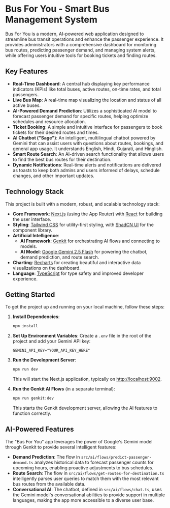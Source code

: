 # Bus For You - Smart Bus Management System

Bus For You is a modern, AI-powered web application designed to streamline bus transit operations and enhance the passenger experience. It provides administrators with a comprehensive dashboard for monitoring bus routes, predicting passenger demand, and managing system alerts, while offering users intuitive tools for booking tickets and finding routes.

## Key Features

- **Real-Time Dashboard**: A central hub displaying key performance indicators (KPIs) like total buses, active routes, on-time rates, and total passengers.
- **Live Bus Map**: A real-time map visualizing the location and status of all active buses.
- **AI-Powered Demand Prediction**: Utilizes a sophisticated AI model to forecast passenger demand for specific routes, helping optimize schedules and resource allocation.
- **Ticket Booking**: A simple and intuitive interface for passengers to book tickets for their desired routes and times.
- **AI Chatbot ("Sage")**: An intelligent, multilingual chatbot powered by Gemini that can assist users with questions about routes, bookings, and general app usage. It understands English, Hindi, Gujarati, and Hinglish.
- **Smart Route Search**: An AI-driven search functionality that allows users to find the best bus routes for their destination.
- **Dynamic Notifications**: Real-time alerts and notifications are delivered as toasts to keep both admins and users informed of delays, schedule changes, and other important updates.

## Technology Stack

This project is built with a modern, robust, and scalable technology stack:

- **Core Framework**: [Next.js](https://nextjs.org/) (using the App Router) with [React](https://reactjs.org/) for building the user interface.
- **Styling**: [Tailwind CSS](https://tailwindcss.com/) for utility-first styling, with [ShadCN UI](https://ui.shadcn.com/) for the component library.
- **Artificial Intelligence**:
  - **AI Framework**: [Genkit](https://firebase.google.com/docs/genkit) for orchestrating AI flows and connecting to models.
  - **AI Model**: [Google Gemini 2.5 Flash](https://deepmind.google/technologies/gemini/) for powering the chatbot, demand prediction, and route search.
- **Charting**: [Recharts](https://recharts.org/) for creating beautiful and interactive data visualizations on the dashboard.
- **Language**: [TypeScript](https://www.typescriptlang.org/) for type safety and improved developer experience.

## Getting Started

To get the project up and running on your local machine, follow these steps:

1.  **Install Dependencies**:
    ```bash
    npm install
    ```

2.  **Set Up Environment Variables**:
    Create a `.env` file in the root of the project and add your Gemini API key:
    ```
    GEMINI_API_KEY="YOUR_API_KEY_HERE"
    ```

3.  **Run the Development Server**:
    ```bash
    npm run dev
    ```
    This will start the Next.js application, typically on [http://localhost:9002](http://localhost:9002).

4.  **Run the Genkit AI Flows** (in a separate terminal):
    ```bash
    npm run genkit:dev
    ```
    This starts the Genkit development server, allowing the AI features to function correctly.

## AI-Powered Features

The "Bus For You" app leverages the power of Google's Gemini model through Genkit to provide several intelligent features:

- **Demand Prediction**: The flow in `src/ai/flows/predict-passenger-demand.ts` analyzes historical data to forecast passenger counts for upcoming hours, enabling proactive adjustments to bus schedules.
- **Route Search**: The flow in `src/ai/flows/get-routes-for-destination.ts` intelligently parses user queries to match them with the most relevant bus routes from the available data.
- **Conversational AI**: The chatbot, defined in `src/ai/flows/chat.ts`, uses the Gemini model's conversational abilities to provide support in multiple languages, making the app more accessible to a diverse user base.
